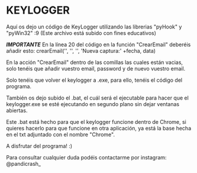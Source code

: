 # KEYLOGGER
Aquí os dejo un código de KeyLogger utilizando las librerias "pyHook" y "pyWin32" :9 (Este archivo está subido con fines educativos)

***IMPORTANTE***
En la línea 20 del código en la función "CrearEmail" deberéis añadir esto: crearEmail('', '', '', 'Nueva captura:' +fecha, data)


En la acción "CrearEmail" dentro de las comillas las cuales están vacias, solo tenéis que añadir vuestro email, password y de nuevo vuestro email.

Solo tenéis que volver el keylogger a .exe, para ello, tenéis el código del programa.

También os dejo subido el .bat, el cuál será el ejecutable para hacer que el keylogger.exe se esté ejecutando en segundo plano sin dejar ventanas abiertas.

Este .bat está hecho para que el keylogger funcione dentro de Chrome, si quieres hacerlo para que funcione en otra aplicación, ya está la base hecha en el txt adjuntado con el nombre "Chrome".

A disfrutar del programa! :)

Para consultar cualquier duda podéis contactarme por instagram: @pandicrash_
